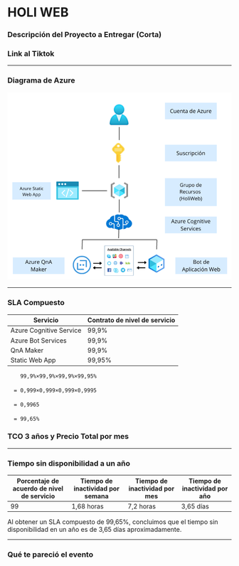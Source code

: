 # HOLI WEB

### Descripción del Proyecto a Entregar (Corta)

### Link al Tiktok

___
### Diagrama de Azure
![Diagrama de Azure](DiagramaAzure.png)
___
### SLA Compuesto

| Servicio  | Contrato de nivel de servicio | 
| --------- | --------- | 
| Azure Cognitive Service | 99,9% | 
| Azure Bot Services | 99,9%  | 
| QnA Maker | 99,9% | 
| Static Web App | 99,95% | 

        99,9%×99,9%×99,9%×99,95%

      = 0,999×0,999×0,999×0,9995

      = 0,9965

      = 99,65%


### TCO 3 años y Precio Total por mes


___
### Tiempo sin disponibilidad a un año
| Porcentaje de acuerdo de nivel de servicio	| Tiempo de inactividad por semana	| Tiempo de inactividad por mes	| Tiempo de inactividad por año
| --| ---| ---| ---| 
99	| 1,68 horas	| 7,2 horas	| 3,65 días

Al obtener un SLA compuesto de 99,65%, concluimos que el tiempo sin disponibilidad en un año es de 3,65 días aproximadamente.

___
### Qué te pareció el evento
